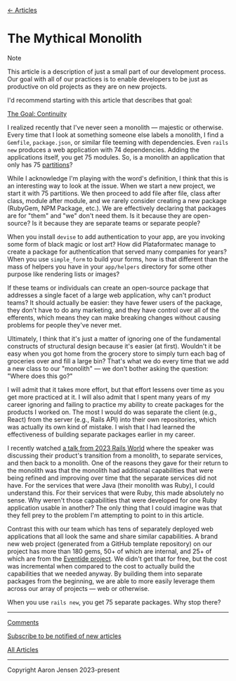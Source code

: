 [← Articles](README.md#articles)

# The Mythical Monolith

> [!NOTE]
> This article is a description of just a small part of our development process. Our goal with all of our practices is to enable developers to be just as productive on old projects as they are on new projects.
>
> I'd recommend starting with this article that describes that goal:
>
> [The Goal: Continuity](./continuity.md)

I realized recently that I've never seen a monolith &mdash; majestic or otherwise. Every time that I look at something someone else labels a monolith, I find a `Gemfile`, `package.json`, or similar file teeming with dependencies. Even `rails new` produces a web application with 74 dependencies. Adding the applications itself, you get 75 modules. So, is a monolith an application that only has 75 [partitions](partitions-and-compositions.md)?

While I acknowledge I'm playing with the word's definition, I think that this is an interesting way to look at the issue. When we start a new project, we start it with 75 partitions. We then proceed to add file after file, class after class, module after module, and we rarely consider creating a new package (RubyGem, NPM Package, etc.). We are effectively declaring that packages are for "them" and "we" don't need them. Is it because they are open-source? Is it because they are separate teams or separate people?

When you install `devise` to add authentication to your app, are you invoking some form of black magic or lost art? How did Plataformatec manage to create a package for authentication that served many companies for years? When you use `simple_form` to build your forms, how is that different than the mass of helpers you have in your `app/helpers` directory for some other purpose like rendering lists or images?

If these teams or individuals can create an open-source package that addresses a single facet of a large web application, why can't product teams? It should actually be easier: they have fewer users of the package, they don't have to do any marketing, and they have control over all of the efferents, which means they can make breaking changes without causing problems for people they've never met.

Ultimately, I think that it's just a matter of ignoring one of the fundamental constructs of structural design because it's easier (at first). Wouldn't it be easy when you got home from the grocery store to simply turn each bag of groceries over and fill a large bin? That's what we do every time that we add a new class to our "monolith" &mdash; we don't bother asking the question: "Where does this go?"

I will admit that it takes more effort, but that effort lessens over time as you get more practiced at it. I will also admit that I spent many years of my career ignoring and failing to practice my ability to create packages for the products I worked on. The most I would do was separate the client (e.g., React) from the server (e.g., Rails API) into their own repositories, which was actually its own kind of mistake. I wish that I had learned the effectiveness of building separate packages earlier in my career.

I recently watched [a talk from 2023 Rails World](https://www.youtube.com/watch?v=wV1Yva-Dp4Y) where the speaker was discussing their product's transition from a monolith, to separate services, and then back to a monolith. One of the reasons they gave for their return to the monolith was that the monolith had additional capabilities that were being refined and improving over time that the separate services did not have. For the services that were Java (their monolith was Ruby), I could understand this. For their services that were Ruby, this made absolutely no sense. Why weren't those capabilities that were developed for one Ruby application usable in another? The only thing that I could imagine was that they fell prey to the problem I'm attempting to point to in this article.

Contrast this with our team which has tens of separately deployed web applications that all look the same and share similar capabilities. A brand new web project (generated from a GitHub template repository) on our project has more than 180 gems, 50+ of which are internal, and 25+ of which are from the [Eventide project](https://github.com/eventide-project/). We didn't get that for free, but the cost was incremental when compared to the cost to actually build the capabilities that we needed anyway. By building them into separate packages from the beginning, we are able to more easily leverage them across our array of projects &mdash; web or otherwise.

When you use `rails new`, you get 75 separate packages. Why stop there?

---

[Comments](https://github.com/aaronjensen/software-development/discussions/7)

[Subscribe to be notified of new articles](https://github.com/aaronjensen/software-development/discussions/8)

[All Articles](https://github.com/aaronjensen/software-development/blob/master/README.md#articles)

---

Copyright Aaron Jensen 2023-present

